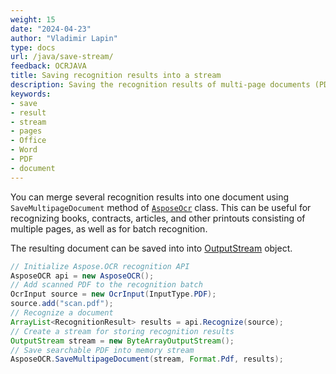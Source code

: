 ```yaml
---
weight: 15
date: "2024-04-23"
author: "Vladimir Lapin"
type: docs
url: /java/save-stream/
feedback: OCRJAVA
title: Saving recognition results into a stream
description: Saving the recognition results of multi-page documents (PDF, Word, and so on) into a memory stream.
keywords:
- save
- result
- stream
- pages
- Office
- Word
- PDF
- document
---
```


You can merge several recognition results into one document using `SaveMultipageDocument` method of [`AsposeOcr`](https://reference.aspose.com/ocr/java/com.aspose.ocr/asposeocr/) class. This can be useful for recognizing books, contracts, articles, and other printouts consisting of multiple pages, as well as for batch recognition.

The resulting document can be saved into into [OutputStream](https://docs.oracle.com/javase/8/docs/api/java/io/OutputStream.html) object.

```java
// Initialize Aspose.OCR recognition API
AsposeOCR api = new AsposeOCR();
// Add scanned PDF to the recognition batch
OcrInput source = new OcrInput(InputType.PDF);
source.add("scan.pdf");
// Recognize a document
ArrayList<RecognitionResult> results = api.Recognize(source);
// Create a stream for storing recognition results
OutputStream stream = new ByteArrayOutputStream();
// Save searchable PDF into memory stream
AsposeOCR.SaveMultipageDocument(stream, Format.Pdf, results);
```
